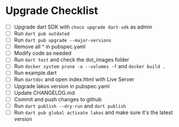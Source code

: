 # Upgrade Checklist

- [ ] Upgrade dart SDK with `choco upgrade dart-sdk` as admin
- [ ] Run `dart pub outdated`
- [ ] Run `dart pub upgrade --major-versions`
- [ ] Remove all ^ in pubspec.yaml
- [ ] Modify code as needed
- [ ] Run `dart test` and check the dot_images folder
- [ ] Run `docker system prune -a --volumes -f` and `docker build .`
- [ ] Run example.dart
- [ ] Run `dartdoc` and open index.html with Live Server
- [ ] Upgrade lakos version in pubspec.yaml
- [ ] Update CHANGELOG.md
- [ ] Commit and push changes to github
- [ ] Run `dart publish --dry-run` and `dart publish`
- [ ] Run `dart pub global activate lakos` and make sure it's the latest version
